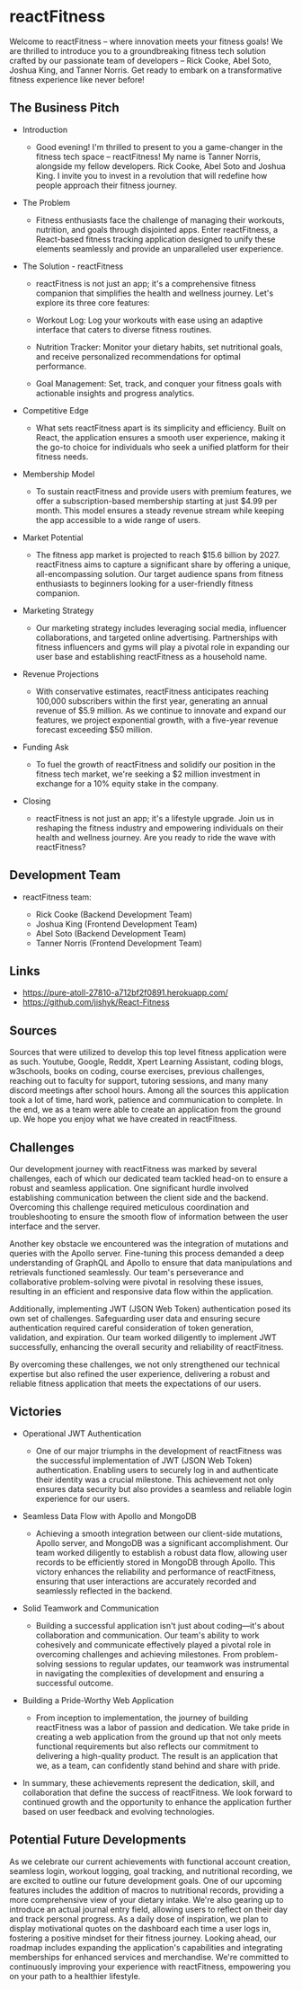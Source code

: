 # reactFitness

Welcome to reactFitness – where innovation meets your fitness goals! We are thrilled to introduce you to a groundbreaking fitness tech solution crafted by our passionate team of developers – Rick Cooke, Abel Soto, Joshua King, and Tanner Norris. Get ready to embark on a transformative fitness experience like never before!

## The Business Pitch

* Introduction
    * Good evening! I'm thrilled to present to you a game-changer in the fitness tech space – reactFitness! My name is Tanner Norris, alongside my fellow developers. Rick Cooke, Abel Soto and Joshua King. I invite you to invest in a revolution that will redefine how people approach their fitness journey.

* The Problem
    * Fitness enthusiasts face the challenge of managing their workouts, nutrition, and goals through disjointed apps. Enter reactFitness, a React-based fitness tracking application designed to unify these elements seamlessly and provide an unparalleled user experience.

* The Solution - reactFitness
    * reactFitness is not just an app; it's a comprehensive fitness companion that simplifies the health and wellness journey. Let's explore its three core features:

    * Workout Log: Log your workouts with ease using an adaptive interface that caters to diverse fitness routines.

    * Nutrition Tracker: Monitor your dietary habits, set nutritional goals, and receive personalized recommendations for optimal performance.

    * Goal Management: Set, track, and conquer your fitness goals with actionable insights and progress analytics.

* Competitive Edge
    * What sets reactFitness apart is its simplicity and efficiency. Built on React, the application ensures a smooth user experience, making it the go-to choice for individuals who seek a unified platform for their fitness needs.

* Membership Model
    * To sustain reactFitness and provide users with premium features, we offer a subscription-based membership starting at just $4.99 per month. This model ensures a steady revenue stream while keeping the app accessible to a wide range of users.

* Market Potential
    * The fitness app market is projected to reach $15.6 billion by 2027. reactFitness aims to capture a significant share by offering a unique, all-encompassing solution. Our target audience spans from fitness enthusiasts to beginners looking for a user-friendly fitness companion.

* Marketing Strategy
    * Our marketing strategy includes leveraging social media, influencer collaborations, and targeted online advertising. Partnerships with fitness influencers and gyms will play a pivotal role in expanding our user base and establishing reactFitness as a household name.

* Revenue Projections
    * With conservative estimates, reactFitness anticipates reaching 100,000 subscribers within the first year, generating an annual revenue of $5.9 million. As we continue to innovate and expand our features, we project exponential growth, with a five-year revenue forecast exceeding $50 million.

* Funding Ask
    * To fuel the growth of reactFitness and solidify our position in the fitness tech market, we're seeking a $2 million investment in exchange for a 10% equity stake in the company.

* Closing
    * reactFitness is not just an app; it's a lifestyle upgrade. Join us in reshaping the fitness industry and empowering individuals on their health and wellness journey. Are you ready to ride the wave with reactFitness?

## Development Team

* reactFitness team:

    * Rick Cooke (Backend Development Team)
    * Joshua King (Frontend Development Team)
    * Abel Soto (Backend Development Team)
    * Tanner Norris (Frontend Development Team)

## Links

* https://pure-atoll-27810-a712bf2f0891.herokuapp.com/
* https://github.com/jishyk/React-Fitness

## Sources

Sources that were utilized to develop this top level fitness application were as such. Youtube, Google, Reddit, Xpert Learning Assistant, coding blogs, w3schools, books on coding, course exercises, previous challenges, reaching out to faculty for support, tutoring sessions, and many many discord meetings after school hours. Among all the sources this application took a lot of time, hard work, patience and communication to complete. In the end, we as a team were able to create an application from the ground up. We hope you enjoy what we have created in reactFitness.

## Challenges

Our development journey with reactFitness was marked by several challenges, each of which our dedicated team tackled head-on to ensure a robust and seamless application. One significant hurdle involved establishing communication between the client side and the backend. Overcoming this challenge required meticulous coordination and troubleshooting to ensure the smooth flow of information between the user interface and the server.

Another key obstacle we encountered was the integration of mutations and queries with the Apollo server. Fine-tuning this process demanded a deep understanding of GraphQL and Apollo to ensure that data manipulations and retrievals functioned seamlessly. Our team's perseverance and collaborative problem-solving were pivotal in resolving these issues, resulting in an efficient and responsive data flow within the application.

Additionally, implementing JWT (JSON Web Token) authentication posed its own set of challenges. Safeguarding user data and ensuring secure authentication required careful consideration of token generation, validation, and expiration. Our team worked diligently to implement JWT successfully, enhancing the overall security and reliability of reactFitness.

By overcoming these challenges, we not only strengthened our technical expertise but also refined the user experience, delivering a robust and reliable fitness application that meets the expectations of our users.

## Victories

* Operational JWT Authentication
    
    * One of our major triumphs in the development of reactFitness was the successful implementation of JWT (JSON Web Token) authentication. Enabling users to securely log in and authenticate their identity was a crucial milestone. This achievement not only ensures data security but also provides a seamless and reliable login experience for our users.

* Seamless Data Flow with Apollo and MongoDB

    * Achieving a smooth integration between our client-side mutations, Apollo server, and MongoDB was a significant accomplishment. Our team worked diligently to establish a robust data flow, allowing user records to be efficiently stored in MongoDB through Apollo. This victory enhances the reliability and performance of reactFitness, ensuring that user interactions are accurately recorded and seamlessly reflected in the backend.

* Solid Teamwork and Communication

    * Building a successful application isn't just about coding—it's about collaboration and communication. Our team's ability to work cohesively and communicate effectively played a pivotal role in overcoming challenges and achieving milestones. From problem-solving sessions to regular updates, our teamwork was instrumental in navigating the complexities of development and ensuring a successful outcome.

* Building a Pride-Worthy Web Application

    * From inception to implementation, the journey of building reactFitness was a labor of passion and dedication. We take pride in creating a web application from the ground up that not only meets functional requirements but also reflects our commitment to delivering a high-quality product. The result is an application that we, as a team, can confidently stand behind and share with pride. 
    
* In summary, these achievements represent the dedication, skill, and collaboration that define the success of reactFitness. We look forward to continued growth and the opportunity to enhance the application further based on user feedback and evolving technologies.

## Potential Future Developments

As we celebrate our current achievements with functional account creation, seamless login, workout logging, goal tracking, and nutritional recording, we are excited to outline our future development goals. One of our upcoming features includes the addition of macros to nutritional records, providing a more comprehensive view of your dietary intake. We're also gearing up to introduce an actual journal entry field, allowing users to reflect on their day and track personal progress. As a daily dose of inspiration, we plan to display motivational quotes on the dashboard each time a user logs in, fostering a positive mindset for their fitness journey. Looking ahead, our roadmap includes expanding the application's capabilities and integrating memberships for enhanced services and merchandise. We're committed to continuously improving your experience with reactFitness, empowering you on your path to a healthier lifestyle.